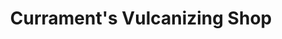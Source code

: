 ---
title: "Currament's Vulcanizing Shop"
url: /pagudpud/curraments-vulcanizing-shop/
shop: shop
---